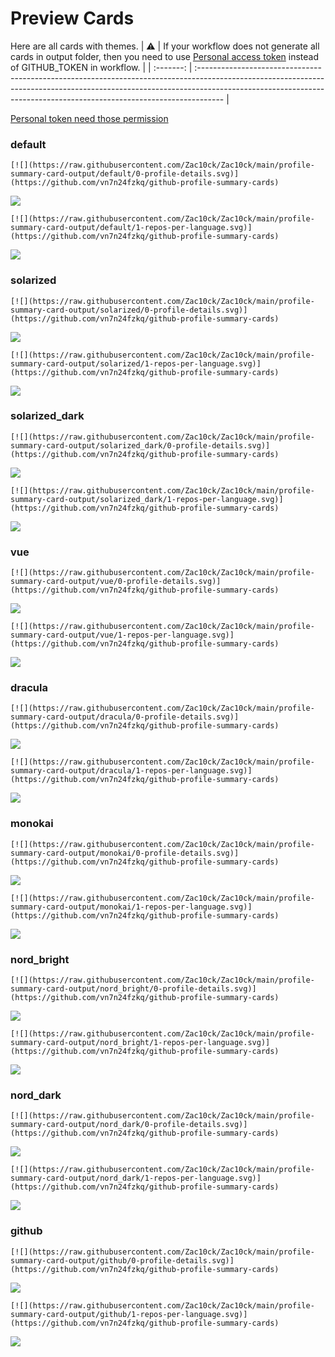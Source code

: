 
# Preview Cards

Here are all cards with themes.
| :warning: | If your workflow does not generate all cards in output folder, then you need to use [Personal access token](https://docs.github.com/en/actions/configuring-and-managing-workflows/creating-and-storing-encrypted-secrets) instead of GITHUB_TOKEN in workflow. |
| :-------: | :------------------------------------------------------------------------------------------------------------------------------------------------------------------------------------------------------------------------------------------------ |

[Personal token need those permission](https://github.com/vn7n24fzkq/github-profile-summary-cards/wiki/Personal-access-token-permissions)


### default


```
[![](https://raw.githubusercontent.com/Zac10ck/Zac10ck/main/profile-summary-card-output/default/0-profile-details.svg)](https://github.com/vn7n24fzkq/github-profile-summary-cards)
```
![](https://raw.githubusercontent.com/Zac10ck/Zac10ck/main/profile-summary-card-output/default/0-profile-details.svg)


```
[![](https://raw.githubusercontent.com/Zac10ck/Zac10ck/main/profile-summary-card-output/default/1-repos-per-language.svg)](https://github.com/vn7n24fzkq/github-profile-summary-cards)
```
![](https://raw.githubusercontent.com/Zac10ck/Zac10ck/main/profile-summary-card-output/default/1-repos-per-language.svg)


### solarized


```
[![](https://raw.githubusercontent.com/Zac10ck/Zac10ck/main/profile-summary-card-output/solarized/0-profile-details.svg)](https://github.com/vn7n24fzkq/github-profile-summary-cards)
```
![](https://raw.githubusercontent.com/Zac10ck/Zac10ck/main/profile-summary-card-output/solarized/0-profile-details.svg)


```
[![](https://raw.githubusercontent.com/Zac10ck/Zac10ck/main/profile-summary-card-output/solarized/1-repos-per-language.svg)](https://github.com/vn7n24fzkq/github-profile-summary-cards)
```
![](https://raw.githubusercontent.com/Zac10ck/Zac10ck/main/profile-summary-card-output/solarized/1-repos-per-language.svg)


### solarized_dark


```
[![](https://raw.githubusercontent.com/Zac10ck/Zac10ck/main/profile-summary-card-output/solarized_dark/0-profile-details.svg)](https://github.com/vn7n24fzkq/github-profile-summary-cards)
```
![](https://raw.githubusercontent.com/Zac10ck/Zac10ck/main/profile-summary-card-output/solarized_dark/0-profile-details.svg)


```
[![](https://raw.githubusercontent.com/Zac10ck/Zac10ck/main/profile-summary-card-output/solarized_dark/1-repos-per-language.svg)](https://github.com/vn7n24fzkq/github-profile-summary-cards)
```
![](https://raw.githubusercontent.com/Zac10ck/Zac10ck/main/profile-summary-card-output/solarized_dark/1-repos-per-language.svg)


### vue


```
[![](https://raw.githubusercontent.com/Zac10ck/Zac10ck/main/profile-summary-card-output/vue/0-profile-details.svg)](https://github.com/vn7n24fzkq/github-profile-summary-cards)
```
![](https://raw.githubusercontent.com/Zac10ck/Zac10ck/main/profile-summary-card-output/vue/0-profile-details.svg)


```
[![](https://raw.githubusercontent.com/Zac10ck/Zac10ck/main/profile-summary-card-output/vue/1-repos-per-language.svg)](https://github.com/vn7n24fzkq/github-profile-summary-cards)
```
![](https://raw.githubusercontent.com/Zac10ck/Zac10ck/main/profile-summary-card-output/vue/1-repos-per-language.svg)


### dracula


```
[![](https://raw.githubusercontent.com/Zac10ck/Zac10ck/main/profile-summary-card-output/dracula/0-profile-details.svg)](https://github.com/vn7n24fzkq/github-profile-summary-cards)
```
![](https://raw.githubusercontent.com/Zac10ck/Zac10ck/main/profile-summary-card-output/dracula/0-profile-details.svg)


```
[![](https://raw.githubusercontent.com/Zac10ck/Zac10ck/main/profile-summary-card-output/dracula/1-repos-per-language.svg)](https://github.com/vn7n24fzkq/github-profile-summary-cards)
```
![](https://raw.githubusercontent.com/Zac10ck/Zac10ck/main/profile-summary-card-output/dracula/1-repos-per-language.svg)


### monokai


```
[![](https://raw.githubusercontent.com/Zac10ck/Zac10ck/main/profile-summary-card-output/monokai/0-profile-details.svg)](https://github.com/vn7n24fzkq/github-profile-summary-cards)
```
![](https://raw.githubusercontent.com/Zac10ck/Zac10ck/main/profile-summary-card-output/monokai/0-profile-details.svg)


```
[![](https://raw.githubusercontent.com/Zac10ck/Zac10ck/main/profile-summary-card-output/monokai/1-repos-per-language.svg)](https://github.com/vn7n24fzkq/github-profile-summary-cards)
```
![](https://raw.githubusercontent.com/Zac10ck/Zac10ck/main/profile-summary-card-output/monokai/1-repos-per-language.svg)


### nord_bright


```
[![](https://raw.githubusercontent.com/Zac10ck/Zac10ck/main/profile-summary-card-output/nord_bright/0-profile-details.svg)](https://github.com/vn7n24fzkq/github-profile-summary-cards)
```
![](https://raw.githubusercontent.com/Zac10ck/Zac10ck/main/profile-summary-card-output/nord_bright/0-profile-details.svg)


```
[![](https://raw.githubusercontent.com/Zac10ck/Zac10ck/main/profile-summary-card-output/nord_bright/1-repos-per-language.svg)](https://github.com/vn7n24fzkq/github-profile-summary-cards)
```
![](https://raw.githubusercontent.com/Zac10ck/Zac10ck/main/profile-summary-card-output/nord_bright/1-repos-per-language.svg)


### nord_dark


```
[![](https://raw.githubusercontent.com/Zac10ck/Zac10ck/main/profile-summary-card-output/nord_dark/0-profile-details.svg)](https://github.com/vn7n24fzkq/github-profile-summary-cards)
```
![](https://raw.githubusercontent.com/Zac10ck/Zac10ck/main/profile-summary-card-output/nord_dark/0-profile-details.svg)


```
[![](https://raw.githubusercontent.com/Zac10ck/Zac10ck/main/profile-summary-card-output/nord_dark/1-repos-per-language.svg)](https://github.com/vn7n24fzkq/github-profile-summary-cards)
```
![](https://raw.githubusercontent.com/Zac10ck/Zac10ck/main/profile-summary-card-output/nord_dark/1-repos-per-language.svg)


### github


```
[![](https://raw.githubusercontent.com/Zac10ck/Zac10ck/main/profile-summary-card-output/github/0-profile-details.svg)](https://github.com/vn7n24fzkq/github-profile-summary-cards)
```
![](https://raw.githubusercontent.com/Zac10ck/Zac10ck/main/profile-summary-card-output/github/0-profile-details.svg)


```
[![](https://raw.githubusercontent.com/Zac10ck/Zac10ck/main/profile-summary-card-output/github/1-repos-per-language.svg)](https://github.com/vn7n24fzkq/github-profile-summary-cards)
```
![](https://raw.githubusercontent.com/Zac10ck/Zac10ck/main/profile-summary-card-output/github/1-repos-per-language.svg)

